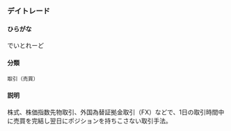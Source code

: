 <div style="display:none;">

## [あ行](securities-terms?id=あ行)
## [か行](securities-terms?id=か行)
## [さ行](securities-terms?id=さ行)
## [た行](securities-terms?id=た行)

</div>

### デイトレード

#### ひらがな

でいとれーど

#### 分類

`取引（売買）`

#### 説明

株式、株価指数先物取引、外国為替証拠金取引（FX）などで、1日の取引時間中に売買を完結し翌日にポジションを持ちこさない取引手法。

<div style="display:none;">

## [な行](securities-terms?id=な行)
## [は行](securities-terms?id=は行)
## [ま行](securities-terms?id=ま行)
## [や行](securities-terms?id=や行)
## [ら行](securities-terms?id=ら行)
## [わ行](securities-terms?id=わ行)
## [英数字・記号](securities-terms?id=英数字・記号)

</div>

